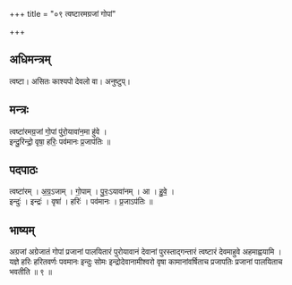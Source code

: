 +++
title = "०९ त्वष्टारमग्रजां गोपां"

+++
## अधिमन्त्रम्
त्वष्टा। असितः काश्यपो देवलो वा। अनुष्टुप्।

## मन्त्रः
त्वष्टा॑रमग्र॒जां गो॒पां पु॑रो॒यावा॑न॒मा हु॑वे ।  
इन्दु॒रिन्द्रो॒ वृषा॒ हरिः॒ पव॑मानः प्र॒जाप॑तिः ॥

## पदपाठः
त्वष्टा॑रम् । अ॒ग्र॒ऽजाम् । गो॒पाम् । पु॒रः॒ऽयावा॑नम् । आ । हु॒वे॒ ।  
इन्दुः॑ । इन्द्रः॑ । वृषा॑ । हरिः॑ । पव॑मानः । प्र॒जाऽप॑तिः ॥

## भाष्यम्
अग्रजां अग्रेजातं गोपां प्रजानां पालयितारं पुरोयावानं देवानां पुरस्ताद्गन्तारं त्वष्टारं देवमाहुवे अहमाह्वयामि । यज्ञे हरिः हरितवर्णः पवमानः इन्दुः सोमः इन्द्रोदेवानामीश्वरो वृषा कामानांवर्षिताच प्रजापतिः प्रजानां पालयिताच भवतीति ॥ ९ ॥